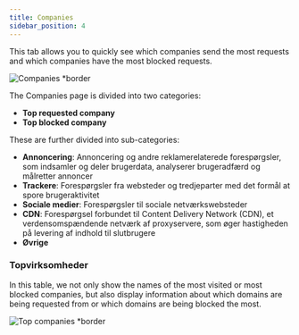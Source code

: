 ```yaml
---
title: Companies
sidebar_position: 4
---
```


This tab allows you to quickly see which companies send the most requests and which companies have the most blocked requests.

![Companies \*border](https://cdn.adtidy.org/content/kb/dns/private/new_dns/statistics/companies.png)

The Companies page is divided into two categories:

- **Top requested company**
- **Top blocked company**

These are further divided into sub-categories:

- **Annoncering**: Annoncering og andre reklamerelaterede forespørgsler, som indsamler og deler brugerdata, analyserer brugeradfærd og målretter annoncer
- **Trackere**: Forespørgsler fra websteder og tredjeparter med det formål at spore brugeraktivitet
- **Sociale medier**: Forespørgsler til sociale netværkswebsteder
- **CDN**: Forespørgsel forbundet til Content Delivery Network (CDN), et verdensomspændende netværk af proxyservere, som øger hastigheden på levering af indhold til slutbrugere
- **Øvrige**

### Topvirksomheder

In this table, we not only show the names of the most visited or most blocked companies, but also display information about which domains are being requested from or which domains are being blocked the most.

![Top companies \*border](https://cdn.adtidy.org/content/kb/dns/private/new_dns/statistics/top_companies_breakdown.png)

